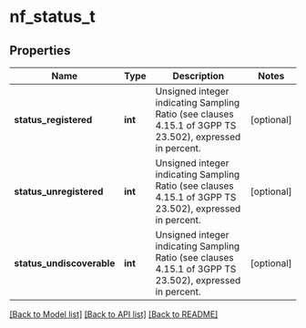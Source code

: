 # nf_status_t

## Properties
Name | Type | Description | Notes
------------ | ------------- | ------------- | -------------
**status_registered** | **int** | Unsigned integer indicating Sampling Ratio (see clauses 4.15.1 of 3GPP TS 23.502), expressed in percent.   | [optional] 
**status_unregistered** | **int** | Unsigned integer indicating Sampling Ratio (see clauses 4.15.1 of 3GPP TS 23.502), expressed in percent.   | [optional] 
**status_undiscoverable** | **int** | Unsigned integer indicating Sampling Ratio (see clauses 4.15.1 of 3GPP TS 23.502), expressed in percent.   | [optional] 

[[Back to Model list]](../README.md#documentation-for-models) [[Back to API list]](../README.md#documentation-for-api-endpoints) [[Back to README]](../README.md)


